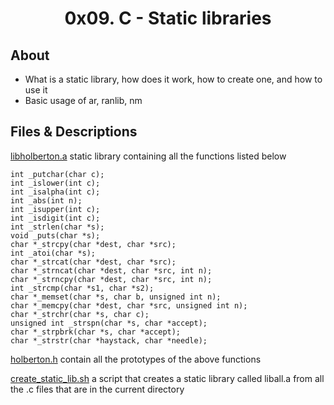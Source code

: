 # <div align="center">0x09. C - Static libraries</div>

## About

   - What is a static library, how does it work, how to create one, and how to use it
   - Basic usage of ar, ranlib, nm

## Files & Descriptions

[libholberton.a](https://github.com/Jenni-Foued/holbertonschool-low_level_programming/tree/master/0x09-static_libraries/libholberton.a)  static library containing all the functions listed below

```
int _putchar(char c);
int _islower(int c);
int _isalpha(int c);
int _abs(int n);
int _isupper(int c);
int _isdigit(int c);
int _strlen(char *s);
void _puts(char *s);
char *_strcpy(char *dest, char *src);
int _atoi(char *s);
char *_strcat(char *dest, char *src);
char *_strncat(char *dest, char *src, int n);
char *_strncpy(char *dest, char *src, int n);
int _strcmp(char *s1, char *s2);
char *_memset(char *s, char b, unsigned int n);
char *_memcpy(char *dest, char *src, unsigned int n);
char *_strchr(char *s, char c);
unsigned int _strspn(char *s, char *accept);
char *_strpbrk(char *s, char *accept);
char *_strstr(char *haystack, char *needle);
```

[holberton.h](https://github.com/Jenni-Foued/holbertonschool-low_level_programming/tree/master/0x09-static_libraries/holberton.h)  contain all the prototypes of the above functions

[create_static_lib.sh](https://github.com/Jenni-Foued/holbertonschool-low_level_programming/tree/master/0x09-static_libraries/create_static_lib.sh)  a script that creates a static library called liball.a from all the .c files that are in the current directory
